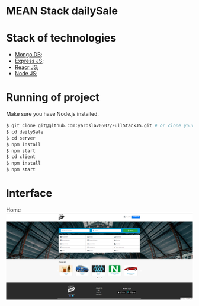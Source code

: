 # MEAN Stack dailySale 


# Stack of technologies
* [Mongo DB](https://www.mongodb.org/);
* [Express JS](http://expressjs.com/);
* [Reacr JS](https://reactjs.org/);
* [Node JS](https://nodejs.org/);


# Running of project

Make sure you have Node.js installed.

```sh
$ git clone git@github.com:yaroslav0507/FullStackJS.git # or clone your own fork
$ cd dailySale
$ cd server
$ npm install
$ npm start
$ cd client
$ npm install
$ npm start
```

# Interface

Home
![HOME](./client/src/images/dailySale.png)
